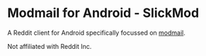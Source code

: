 # Modmail for Android - SlickMod

A Reddit client for Android specifically focussed on [modmail](https://mods.reddithelp.com/hc/en-us/sections/360000482792).

Not affiliated with Reddit Inc.